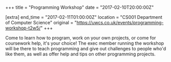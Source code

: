 +++
title = "Programming Workshop"
date = "2017-02-10T20:00:00Z"

[extra]
end_time = "2017-02-11T01:00:00Z"
location = "CS001 Department of Computer Science"
original = "https://uwcs.co.uk/events/programming-workshop-t2w5/"
+++

Come to learn how to program, work on your own projects, or come for coursework help, it's your choice\! The exec member running the workshop will be there to teach programming and give out challenges to people who'd like them, as well as offer help and tips on other programming projects.

